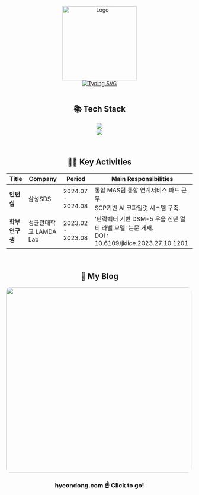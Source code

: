 <div align=center>
    <br/> 
    <br/>
<div style="display: flex; flex-direction: column; align-items: center; justify-content: center;">
    &nbsp;&nbsp;&nbsp;&nbsp;&nbsp;&nbsp;&nbsp;&nbsp;&nbsp;
    &nbsp;&nbsp;&nbsp;&nbsp;&nbsp;&nbsp;&nbsp;&nbsp;&nbsp;
  <img src="https://github.com/user-attachments/assets/7e26fdb2-a3d2-4af4-bd7a-f1c2c1f138dd" alt="Logo" height="200"/>
<a href="https://git.io/typing-svg"><img src="https://readme-typing-svg.demolab.com?font=Teko&size=45&duration=2000&color=000000&center=true&vCenter=true&multiline=true&repeat=false&width=500&height=200&lines=Yang+Hyeon+Dong;+Cloud+%C2%B7+Infra+%C2%B7+Server++Developer;%C2%AF%5C_(%E3%83%84)_%2F%C2%AF" alt="Typing SVG" /></a>
</div>



<br/>

## 📚 Tech Stack

<p align="center">
  <a href="https://skillicons.dev">
    <img src="https://skillicons.dev/icons?i=kubernetes,docker,aws,azure,gcp"/>
    <br/>
    <img src="https://skillicons.dev/icons?i=c,cpp,py,java,ts,bash"/>
  </a>
</p>

<br/>

## 👩‍💻 Key Activities

| Title           | Company       | Period         | Main Responsibilities                        |
|-----------------|---------------|----------------|---------------------------------------|
| **인턴십**             | 삼성SDS     | 2024.07 - 2024.08 | 통합 MAS팀 통합 연계서비스 파트 근무.<br>SCP기반 AI 코파일럿 시스템 구축. |
| **학부연구생**        | 성균관대학교 LAMDA Lab     | 2023.02 - 2023.08 | '단락벡터 기반 DSM-5 우울 진단 멀티 라벨 모델' 논문 게재.<br>DOI : 10.6109/jkiice.2023.27.10.1201 |


<br/>

## 🍹 My Blog

<div style="display: flex; align-items: center;">
    <a href="https://hyeondong.com/">
        <img style="border-radius: 10px;" width="500px" height="auto" src="https://user-images.githubusercontent.com/37038105/202439323-35317d2a-2964-40ea-9d4b-88eb6d8dc4ea.gif">
    </a>
</div>

### hyeondong.com ☝ Click to go! 



</div>

<!--
![Yanghyeondong's GitHub stats](https://github-readme-stats.vercel.app/api?username=Yanghyeondong&include_all_commits=true&show_icons=true)
-->
